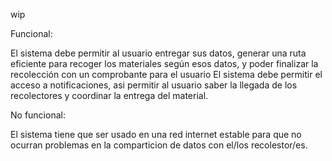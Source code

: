wip

Funcional:

El sistema debe permitir al usuario entregar sus datos, generar una ruta eficiente para recoger los materiales según esos datos, y poder finalizar la recolección con un comprobante para el usuario
El sistema debe permitir el acceso a notificaciones, asi permitir al usuario saber la llegada de los recolectores y coordinar la entrega del material.

No funcional:

El sistema tiene que ser usado en una red internet estable para que no ocurran problemas en la comparticion de datos con el/los recolestor/es.
